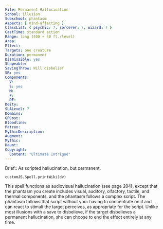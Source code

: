 ```yaml
---
File: Permanent Hallucination
School: illusion
Subschool: phantasm
Aspects: [ mind-affecting ]
ClassList: { psychic: 7, sorcerer: 7, wizard: 7 }
CastTime: standard action
Range: long (400 + 40 ft./level)
Area: 
Effect: 
Targets: one creature
Duration: permanent
Dismissible: yes
Shapeable: 
SavingThrow: Will disbelief
SR: yes
Components:
  V: 
  S: yes
  M: 
  F: 
  DF: 
Deity: 
SLALevel: 7
Domains: 
GPCost: 
Bloodline: 
Patron: 
MythicDescription: 
Augment: 
Mythic: 
Haunt: 
Copyright:
  Content: "Ultimate Intrigue"
---
```

Brief:: As scripted hallucination, but permanent.

```dataviewjs
customJS.Spell.printWiki(dv)
```

This spell functions as audiovisual hallucination (see page 204), except that the phantasm you create includes visual, auditory, olfactory, tactile, and thermal components, and the phantasm follows a complex script. The phantasm follows that script without your having to concentrate on it and can react to stimuli the target perceives, as appropriate for the script. Unlike most illusions with a save to disbelieve, if the target disbelieves a permanent hallucination, she can choose to end the effect entirely at any time.
